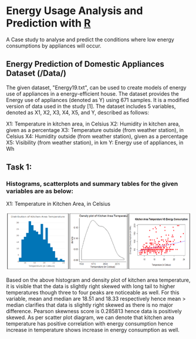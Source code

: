 # Energy Usage Analysis and Prediction with [R](/Program/Program.R)
A Case study to analyse and predict the conditions where low energy consumptions by appliances will occur.

## Energy Prediction of Domestic Appliances Dataset (/Data/) 
The given dataset, "Energy19.txt", can be used to create models of energy use of appliances in a energy-efficient house. The dataset provides the Energy use of appliances (denoted as Y) using 671 samples. It is a modified version of data used in the study [1]. The dataset includes 5 variables, denoted as X1, X2, X3, X4, X5, and Y, described as follows:

X1: Temperature in kitchen area, in Celsius
X2: Humidity in kitchen area, given as a percentage
X3: Temperature outside (from weather station), in Celsius
X4: Humidity outside (from weather station), given as a percentage
X5: Visibility (from weather station), in km
Y: Energy use of appliances, in Wh

## Task 1:
### Histograms, scatterplots and summary tables for the given variables are as below:

X1: Temperature in Kitchen Area, in Celsius

![Graph-1](/Images/T1X1.png)

Based on the above histogram and density plot of kitchen area temperature, it is visible that the data is slightly right skewed with long tail to higher temperatures though three to four peaks are noticeable as well. For this variable, mean and median are 18.51 and 18.33 respectively hence mean > median clarifies that data is slightly right skewed as there is no major difference. Pearson skewness score is 0.285813 hence data is positively skewed. As per scatter plot diagram, we can denote that kitchen area temperature has positive correlation with energy consumption hence increase in temperature shows increase in energy consumption as well.
